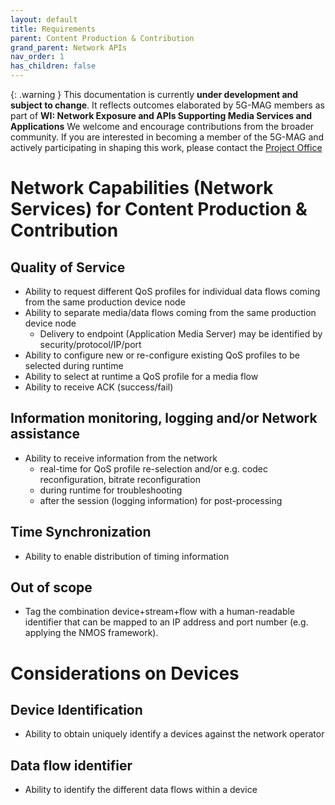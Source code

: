 ```yaml
---
layout: default
title: Requirements
parent: Content Production & Contribution
grand_parent: Network APIs
nav_order: 1
has_children: false
---
```


{: .warning }
This documentation is currently **under development and subject to change**. It reflects outcomes elaborated by 5G-MAG members as part of **WI: Network Exposure and APIs Supporting Media Services and Applications**
We welcome and encourage contributions from the broader community. If you are interested in becoming a member of the 5G-MAG and actively participating in shaping this work, please contact the [Project Office](https://www.5g-mag.com/contact)

# Network Capabilities (Network Services) for Content Production & Contribution

## Quality of Service
- Ability to request different QoS profiles for individual data flows coming from the same production device node
- Ability to separate media/data flows coming from the same production device node
  - Delivery to endpoint (Application Media Server) may be identified by security/protocol/IP/port
- Ability to configure new or re-configure existing QoS profiles to be selected during runtime 
- Ability to select at runtime a QoS profile for a media flow
- Ability to receive ACK (success/fail)

## Information monitoring, logging and/or Network assistance
- Ability to receive information from the network
  - real-time for QoS profile re-selection and/or e.g. codec reconfiguration, bitrate reconfiguration
  - during runtime for troubleshooting 
  - after the session (logging information) for post-processing

## Time Synchronization
-	Ability to enable distribution of timing information

## Out of scope
- Tag the combination device+stream+flow with a human-readable identifier that can be mapped to an IP address and port number (e.g. applying the NMOS framework).

# Considerations on Devices

## Device Identification
- Ability to obtain uniquely identify a devices against the network operator

## Data flow identifier
- Ability to identify the different data flows within a device

